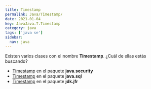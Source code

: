 ```yaml
---
title: Timestamp
permalink: Java/Timestamp/
date: 2021-01-04
key: JavaJava.T.Timestamp
category: java
tags: ['java se']
sidebar: 
  nav: java
---
```


Existen varios clases con el nombre **Timestamp**. ¿Cuál de ellas estás buscando?
<ul>
<li><a href="/Java/Timestamp-java-security/">Timestamp</a> en el paquete <strong>java.security</strong></li>
<li><a href="/Java/Timestamp-java-sql/">Timestamp</a> en el paquete <strong>java.sql</strong></li>
<li><a href="/Java/Timestamp-jdk-jfr/">Timestamp</a> en el paquete <strong>jdk.jfr</strong></li>
<ul>
